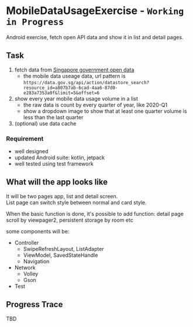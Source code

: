 # MobileDataUsageExercise - `Working in Progress`
Android exercise, fetch open API data and show it in list and detail pages.

## Task
1. fetch data from [Singapore government open data](https://data.gov.sg/dataset/mobile-data-usage)
    * the mobile data useage data, url pattern is `https://data.gov.sg/api/action/datastore_search?resource_id=a807b7ab-6cad-4aa6-87d0-e283a7353a0f&limit=5&offset=6`
2. show every year mobile data usage volume in a list
    * the raw data is count by every quarter of year, like 2020-Q1
    * show a dropdown image to show that at least one quarter volume is less than the last quarter
3. (optional) use data cache

### Requirement
* well designed
* updated Android suite: kotlin, jetpack
* well tested using test framework

## What will the app looks like
It will be two pages app, list and detail screen.   
List page can switch style between normal and card style.

When the basic function is done, it's possible to add function: detail page scroll by viewpager2, persistent storage by room etc 

some components will be:

* Controller
    * SwipeRefreshLayout, ListAdapter
    * ViewModel, SavedStateHandle
    * Navigation
* Network
    * Volley
    * Gson
* Test

## Progress Trace
TBD
